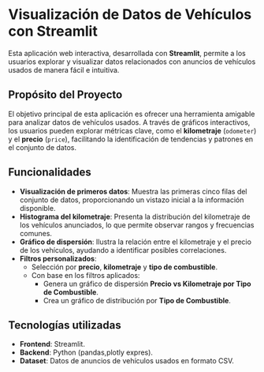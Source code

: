 # Visualización de Datos de Vehículos con Streamlit

Esta aplicación web interactiva, desarrollada con **Streamlit**, permite a los usuarios explorar y visualizar datos relacionados con anuncios de vehículos usados de manera fácil e intuitiva.

## Propósito del Proyecto

El objetivo principal de esta aplicación es ofrecer una herramienta amigable para analizar datos de vehículos usados. A través de gráficos interactivos, los usuarios pueden explorar métricas clave, como el **kilometraje** (`odometer`) y el **precio** (`price`), facilitando la identificación de tendencias y patrones en el conjunto de datos.

## Funcionalidades

- **Visualización de primeros datos**: Muestra las primeras cinco filas del conjunto de datos, proporcionando un vistazo inicial a la información disponible.
- **Histograma del kilometraje**: Presenta la distribución del kilometraje de los vehículos anunciados, lo que permite observar rangos y frecuencias comunes.
- **Gráfico de dispersión**: Ilustra la relación entre el kilometraje y el precio de los vehículos, ayudando a identificar posibles correlaciones.
- **Filtros personalizados**:
  - Selección por **precio**, **kilometraje** y **tipo de combustible**.
  - Con base en los filtros aplicados:
    - Genera un gráfico de dispersión **Precio vs Kilometraje por Tipo de Combustible**.
    - Crea un gráfico de distribución por **Tipo de Combustible**.

## Tecnologías utilizadas

- **Frontend**: Streamlit.
- **Backend**: Python (pandas,plotly expres).
- **Dataset**: Datos de anuncios de vehículos usados en formato CSV.